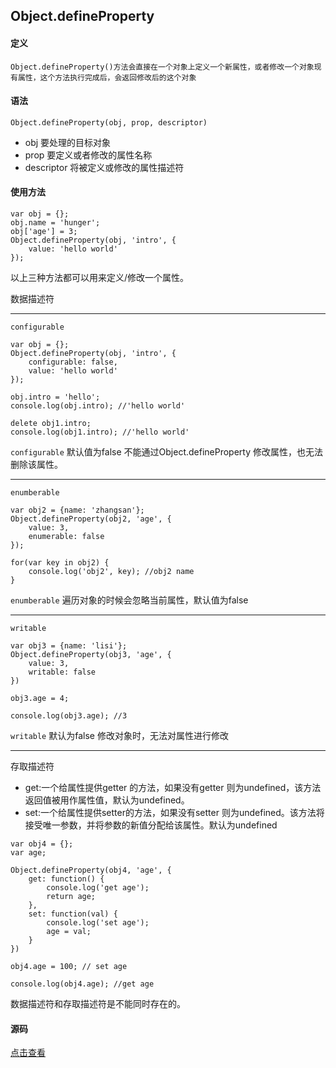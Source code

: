 
## Object.defineProperty

#### 定义
```
Object.defineProperty()方法会直接在一个对象上定义一个新属性，或者修改一个对象现有属性，这个方法执行完成后，会返回修改后的这个对象
```

#### 语法
```
Object.defineProperty(obj, prop, descriptor)
```

- obj
    要处理的目标对象
- prop
    要定义或者修改的属性名称
- descriptor
    将被定义或修改的属性描述符

#### 使用方法

```
var obj = {};
obj.name = 'hunger';
obj['age'] = 3;
Object.defineProperty(obj, 'intro', {
    value: 'hello world'
});
```

以上三种方法都可以用来定义/修改一个属性。

数据描述符

---
`configurable`

```
var obj = {};
Object.defineProperty(obj, 'intro', {
    configurable: false,
    value: 'hello world'
});

obj.intro = 'hello';
console.log(obj.intro); //'hello world'

delete obj1.intro;
console.log(obj1.intro); //'hello world'
```

`configurable` 默认值为false
不能通过Object.defineProperty 修改属性，也无法删除该属性。

---

`enumberable`

```
var obj2 = {name: 'zhangsan'};
Object.defineProperty(obj2, 'age', {
    value: 3,
    enumerable: false
});

for(var key in obj2) {
    console.log('obj2', key); //obj2 name
}
```
`enumberable` 遍历对象的时候会忽略当前属性，默认值为false

---
`writable`

```
var obj3 = {name: 'lisi'};
Object.defineProperty(obj3, 'age', {
    value: 3,
    writable: false
})

obj3.age = 4;

console.log(obj3.age); //3
```
`writable` 默认为false 修改对象时，无法对属性进行修改

---
存取描述符

- get:一个给属性提供getter 的方法，如果没有getter 则为undefined，该方法返回值被用作属性值，默认为undefined。
- set:一个给属性提供setter的方法，如果没有setter 则为undefined。该方法将接受唯一参数，并将参数的新值分配给该属性。默认为undefined

```
var obj4 = {};
var age;

Object.defineProperty(obj4, 'age', {
    get: function() {
        console.log('get age');
        return age;
    },
    set: function(val) {
        console.log('set age');
        age = val;
    }
})

obj4.age = 100; // set age

console.log(obj4.age); //get age
```

数据描述符和存取描述符是不能同时存在的。

#### 源码
[点击查看](https://github.com/Wangenbo/notes/blob/master/FE/demo/Object.defineProperty%E7%AE%80%E4%BB%8B.html)

